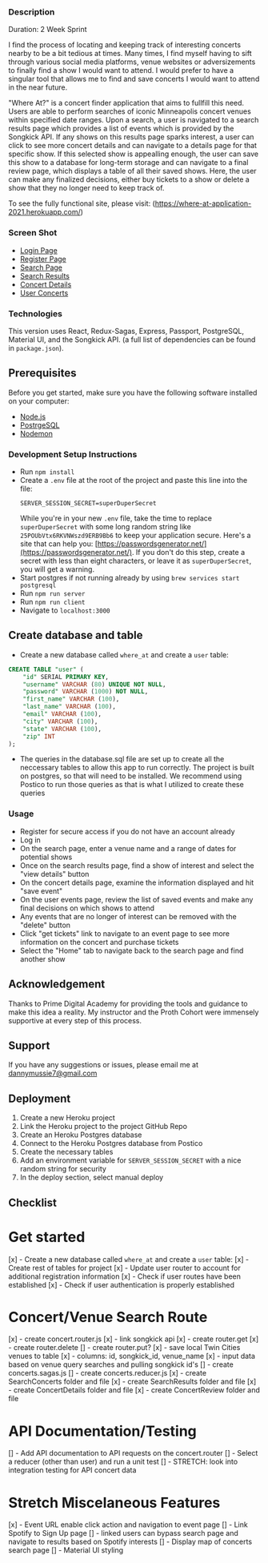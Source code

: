 ### Description
Duration: 2 Week Sprint

I find the process of locating and keeping track of interesting concerts nearby to be a bit tedious at times. Many times, I find myself having to sift through various social media platforms, venue websites or adversizements to finally find a show I would want to attend. I would prefer to have a singular tool that allows me to find and save concerts I would want to attend in the near future.

"Where At?" is a concert finder application that aims to fullfill this need. Users are able to perform searches of iconic Minneapolis concert venues within specified date ranges. Upon a search, a user is navigated to a search results page which provides a list of events which is provided by the Songkick API. If any shows on this results page sparks interest, a user can click to see more concert details and can navigate to a details page for that specific show. If this selected show is appealling enough, the user can save this show to a database for long-term storage and can navigate to a final review page, which displays a table of all their saved shows. Here, the user can make any finalized decisions, either buy tickets to a show or delete a show that they no longer need to keep track of.

To see the fully functional site, please visit: (https://where-at-application-2021.herokuapp.com/)

### Screen Shot
- [Login Page](public/images/LoginPage.jpg)
- [Register Page](public/images/RegisterPage.jpg)
- [Search Page](public/images/SearchPage.jpg)
- [Search Results](public/images/SearchResults.jpg)
- [Concert Details](public/images/ConcertDetails.jpg)
- [User Concerts](public/images/UserConcerts.jpg)

### Technologies
This version uses React, Redux-Sagas, Express, Passport, PostgreSQL, Material UI, and the Songkick API. 
(a full list of dependencies can be found in `package.json`).

## Prerequisites

Before you get started, make sure you have the following software installed on your computer:

- [Node.js](https://nodejs.org/en/)
- [PostrgeSQL](https://www.postgresql.org/)
- [Nodemon](https://nodemon.io/)

### Development Setup Instructions

- Run `npm install`
- Create a `.env` file at the root of the project and paste this line into the file:
  ```
  SERVER_SESSION_SECRET=superDuperSecret
  ```
  While you're in your new `.env` file, take the time to replace `superDuperSecret` with some long random string like `25POUbVtx6RKVNWszd9ERB9Bb6` to keep your application secure. Here's a site that can help you: [https://passwordsgenerator.net/](https://passwordsgenerator.net/). If you don't do this step, create a secret with less than eight characters, or leave it as `superDuperSecret`, you will get a warning.
- Start postgres if not running already by using `brew services start postgresql`
- Run `npm run server`
- Run `npm run client`
- Navigate to `localhost:3000`

## Create database and table

- Create a new database called `where_at` and create a `user` table:

```SQL
CREATE TABLE "user" (
    "id" SERIAL PRIMARY KEY,
    "username" VARCHAR (80) UNIQUE NOT NULL,
    "password" VARCHAR (1000) NOT NULL,
    "first_name" VARCHAR (100),
    "last_name" VARCHAR (100),
    "email" VARCHAR (100),
    "city" VARCHAR (100),
    "state" VARCHAR (100),
    "zip" INT
);
```
- The queries in the database.sql file are set up to create all the neccessary tables to allow this app to run correctly. The project is built on postgres, so that will need to be installed. We recommend using Postico to run those queries as that is what I utilized to create these queries

### Usage
- Register for secure access if you do not have an account already
- Log in
- On the search page, enter a venue name and a range of dates for potential shows
- Once on the search results page, find a show of interest and select the "view details" button
- On the concert details page, examine the information displayed and hit "save event"
- On the user events page, review the list of saved events and make any final decisions on which shows to attend
- Any events that are no longer of interest can be removed with the "delete" button
- Click "get tickets" link to navigate to an event page to see more information on the concert and purchase tickets
- Select the "Home" tab to navigate back to the search page and find another show

## Acknowledgement
Thanks to Prime Digital Academy for providing the tools and guidance to make this idea a reality. My instructor and the Proth Cohort were immensely supportive at every step of this process.

## Support
If you have any suggestions or issues, please email me at dannymussie7@gmail.com

## Deployment

1. Create a new Heroku project
1. Link the Heroku project to the project GitHub Repo
1. Create an Heroku Postgres database
1. Connect to the Heroku Postgres database from Postico
1. Create the necessary tables
1. Add an environment variable for `SERVER_SESSION_SECRET` with a nice random string for security
1. In the deploy section, select manual deploy




## Checklist

# Get started
[x] - Create a new database called `where_at` and create a `user` table:
[x] - Create rest of tables for project
[x] - Update user router to account for additional registration information
[x] - Check if user routes have been established
[x] - Check if user authentication is properly established


# Concert/Venue Search Route
[x] - create concert.router.js
  [x] - link songkick api
  [x] - create router.get
  [x] - create router.delete
  [] - create router.put?
[x] - save local Twin Cities venues to table
  [x] - columns: id, songkick_id, venue_name
  [x] - input data based on venue query searches and pulling songkick id's
[] - create concerts.sagas.js
[] - create concerts.reducer.js
[x] - create SearchConcerts folder and file
[x] - create SearchResults folder and file
[x] - create ConcertDetails folder and file
[x] - create ConcertReview folder and file

# API Documentation/Testing
[] - Add API documentation to API requests on the concert.router
[] - Select a reducer (other than user) and run a unit test
[] - STRETCH: look into integration testing for API concert data

# Stretch Miscelaneous Features
[x] - Event URL enable click action and navigation to event page
[] - Link Spotify to Sign Up page
  [] - linked users can bypass search page and navigate to results based on Spotify interests
[] - Display map of concerts search page
[] - Material UI styling